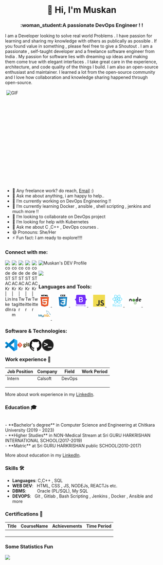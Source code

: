 
<h1 align="center">🙋 Hi, I'm Muskan </h1>
<h3 align="center"> :woman_student:A passionate DevOps Engineer  ! !</h3>
I am a Developer looking to solve real world Problems . I have  passion for learning and sharing my knowledge with others as publically as possible . If you found value in something , please feel free to give a Shoutout . I am a passionate , self-taught developer and a freelance software engineer from India . My passion for software lies with dreaming up ideas and making them come true with elegant interfaces . I take great care in the experience, architecture, and code quality of the things I build.
I am also an open-source enthusiast and maintainer. I learned a lot from the open-source community and I love how collaboration and knowledge sharing happened through open-source.<br><br>



  <img align="right" alt="GIF" src="https://media.licdn.com/dms/image/C5612AQEaEQMrHlZIdA/article-cover_image-shrink_720_1280/0/1649826988602?e=1710979200&v=beta&t=-8xCSI9B3zZwiYYTj6JsoV79I52GqOFwHco6nbsfqtA" width="500" height="320" />
  
- 💼 Any freelance work? do reach, [Email](mailto:khosla.muskan01@gmail.com) :)
- 💬 Ask me about anything, i am happy to help..
- 🔭 I’m currently working on DevOps Engineering !!
- 🌱 I’m currently learning Docker , ansible , shell scripting , jenkins and much more !!
- 👯 I’m looking to collaborate on DevOps project
- 🤔 I’m looking for help with Kubernetes
- 💬 Ask me about C ,C++ ,  DevOps courses .
- 😄 Pronouns: She/Her
- ⚡ Fun fact: I am ready to explore!!!!



### Connect with me:

[<img align="left" alt="codeSTACKr | LinkedIn" width="22px" src="https://cdn.jsdelivr.net/npm/simple-icons@v3/icons/linkedin.svg" />][linkedin]
[<img align="left" alt="codeSTACKr | Instagram" width="22px" src="https://cdn.jsdelivr.net/npm/simple-icons@v3/icons/instagram.svg" />][instagram]
[<img align="left" alt="codeSTACKr | Twitter" width="22px" src="https://cdn.jsdelivr.net/npm/simple-icons@v3/icons/twitter.svg" />][twitter]
[<img align="left" alt="codeSTACKr | Twitter" width="22px" src="https://cdn.jsdelivr.net/npm/simple-icons@v3/icons/facebook.svg" />][facebook]
[<img align="left" alt="codeSTACKr | Twitter" width="22px" src="https://cdn.jsdelivr.net/npm/simple-icons@v3/icons/leetcode.svg" />][leetcode]

 <img src="https://d2fltix0v2e0sb.cloudfront.net/dev-badge.svg" alt="Muskan's DEV Profile" height="23" width="26"> </a>
<br /><br/>
![](https://komarev.com/ghpvc/?username=MuskanKhosla&color=blueviolet)

### Languages and Tools:
<p align="left"> 
 <a href="https://www.w3.org/html/" target="_blank"> <img src="https://raw.githubusercontent.com/devicons/devicon/master/icons/html5/html5-original-wordmark.svg" alt="html5" width="40" height="40"/> </a> &nbsp &nbsp
 <a href="https://www.w3schools.com/css/" target="_blank"> <img src="https://raw.githubusercontent.com/devicons/devicon/master/icons/css3/css3-original-wordmark.svg" alt="css3" width="40" height="40"/> </a>  &nbsp &nbsp
 <a href="https://getbootstrap.com" target="_blank"> <img src="https://raw.githubusercontent.com/devicons/devicon/master/icons/bootstrap/bootstrap-plain-wordmark.svg" alt="bootstrap" width="40" height="40"/> </a> &nbsp &nbsp
 <a href="https://developer.mozilla.org/en-US/docs/Web/JavaScript" target="_blank"> <img src="https://raw.githubusercontent.com/devicons/devicon/master/icons/javascript/javascript-original.svg" alt="javascript" width="40" height="40"/> </a>   &nbsp &nbsp
 <a href="https://reactjs.org/" target="_blank"> <img src="https://raw.githubusercontent.com/devicons/devicon/master/icons/react/react-original-wordmark.svg" alt="react" width="40" height="40"/> </a>&nbsp &nbsp <a href="https://redux.js.org" target="_blank">
   <a href="https://nodejs.org" target="_blank"> <img src="https://raw.githubusercontent.com/devicons/devicon/master/icons/nodejs/nodejs-original-wordmark.svg" alt="nodejs" width="40" height="40"/> </a>&nbsp &nbsp
  <a href="https://www.mysql.com/" target="_blank"> <img src="https://raw.githubusercontent.com/devicons/devicon/master/icons/mysql/mysql-original-wordmark.svg" alt="mysql" width="40" height="40"/> </a> &nbsp &nbsp
</p> 

### Software & Technologies:
<img align="left" alt="Visual Studio Code" width="40px" src="https://raw.githubusercontent.com/github/explore/80688e429a7d4ef2fca1e82350fe8e3517d3494d/topics/visual-studio-code/visual-studio-code.png" />
<img align="left" alt="Git" width="40px" src="https://raw.githubusercontent.com/github/explore/80688e429a7d4ef2fca1e82350fe8e3517d3494d/topics/git/git.png" /> 
<img align="left" alt="GitHub" width="40px" src="https://raw.githubusercontent.com/github/explore/78df643247d429f6cc873026c0622819ad797942/topics/github/github.png" /> 
<img align="left" alt="Terminal" width="40px" src="https://raw.githubusercontent.com/github/explore/80688e429a7d4ef2fca1e82350fe8e3517d3494d/topics/terminal/terminal.png" />
  <br>



<!-- 
[![Top Langs](https://github-readme-stats.vercel.app/api/top-langs/?username=MuskanKhosla&layout=compact&theme=jolly)](https://github.com/MuskanKhosla/github-readme-stats) 
-->

[instagram]:https://www.instagram.com/_muskan_khosla__/
[linkedin]: https://www.linkedin.com/in/muskan-khosla-792793205/
[twitter]: https://twitter.com/muskankhosla4/
[facebook]: https://www.facebook.com/Muskankhosla/
[leetcode]: https://leetcode.com/muskan08/

  <br>

### Work experience 👔
| Job Position          | Company        | Field                           | Work Period                |
| --------------------- | -------------- | ------------------------------- | -------------------------- |
|         Intern        |   Calsoft      |    DevOps                       |                            |
|                       |                |                                 |                            |
|                       |                |                                 |                            |
|                       |                |                                 |                            |





More about work experience in my [LinkedIn](https://www.linkedin.com.in/muskan-khosla-792793205/).<br>
<div>  

### Education 🎓
<br>
- **Bachelor's degree** in Computer Science and Engineering at Chitkara University (2019 - 2023)<br>
- **Higher Studies**    in NON-Medical Stream at Sri GURU HARKRISHAN INTERNATIONAL SCHOOL(2017-2019)<br>
-    **Matric**          at Sri GURU HARKRISHAN public SCHOOL(2010-2017)<br>

More about education in my [LinkedIn](https://www.linkedin.com/in/muskan-khosla-792793205/).

### Skills 🛠️
- **Languages**:        C,C++ , SQL
- **WEB DEV**: &nbsp;  HTML, CSS , JS, NODEJs, REACTJs etc.
- **DBMS**:  &emsp;     Oracle (PL/SQL), My SQL 
- **DEVOPS**: &nbsp;  Git , Gitlab , Bash Scripting , Jenkins , Docker , Ansible and more

### Certifications 📜
|Title                  | CourseName     | Achievements                    | Time Period                |
| --------------------- | -------------- | ------------------------------- | -------------------------- |
|                       |                |                                 |                            |
|                       |                |                                 |                            |
|                       |                |                                 |                            |
|                       |                |                                 |                            |




### Some Statistics Fun 
<div align="center">
<img src='https://github-readme-stats.vercel.app/api?username=MuskanKhosla&show_icons=true&theme=tokyonight&count_private=true&line_height=35'  align="left" />
</div>

